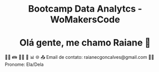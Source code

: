 <h1 align="center"> Bootcamp Data Analytcs - WoMakersCode </h1>
<h1 align="center"> Olá gente, me chamo Raiane 🤏</h1>
✊🏿 👪 🏳️‍🌈 🐶 📊 🌐
📤 Email de contato: raianecgoncalves@gmail.com
🙆‍♀️ Pronome: Ela/Dela
